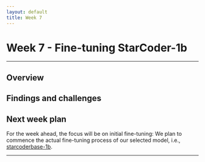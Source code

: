 ```yaml
---
layout: default
title: Week 7
---
```


# Week 7 - Fine-tuning StarCoder-1b 

---

## Overview




## Findings and challenges 





## Next week plan

For the week ahead, the focus will be on initial fine-tuning: We plan to commence the actual fine-tuning process of our selected model, i.e., [starcoderbase-1b].

----
[starcoderbase-1b]: https://huggingface.co/bigcode/starcoderbase-1b
[official fine-tuning script]: https://github.com/bigcode-project/starcoder/blob/main/finetune/finetune.py
[GSoC project repo]: https://github.com/dbpedia/neural-qa/tree/gsoc-mehrzad/gsoc/mehrzad